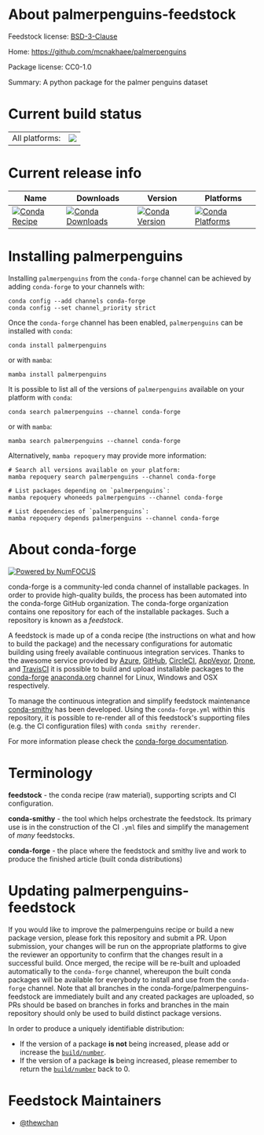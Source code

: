 About palmerpenguins-feedstock
==============================

Feedstock license: [BSD-3-Clause](https://github.com/conda-forge/palmerpenguins-feedstock/blob/main/LICENSE.txt)

Home: https://github.com/mcnakhaee/palmerpenguins

Package license: CC0-1.0

Summary: A python package for the palmer penguins dataset

Current build status
====================


<table><tr><td>All platforms:</td>
    <td>
      <a href="https://dev.azure.com/conda-forge/feedstock-builds/_build/latest?definitionId=23429&branchName=main">
        <img src="https://dev.azure.com/conda-forge/feedstock-builds/_apis/build/status/palmerpenguins-feedstock?branchName=main">
      </a>
    </td>
  </tr>
</table>

Current release info
====================

| Name | Downloads | Version | Platforms |
| --- | --- | --- | --- |
| [![Conda Recipe](https://img.shields.io/badge/recipe-palmerpenguins-green.svg)](https://anaconda.org/conda-forge/palmerpenguins) | [![Conda Downloads](https://img.shields.io/conda/dn/conda-forge/palmerpenguins.svg)](https://anaconda.org/conda-forge/palmerpenguins) | [![Conda Version](https://img.shields.io/conda/vn/conda-forge/palmerpenguins.svg)](https://anaconda.org/conda-forge/palmerpenguins) | [![Conda Platforms](https://img.shields.io/conda/pn/conda-forge/palmerpenguins.svg)](https://anaconda.org/conda-forge/palmerpenguins) |

Installing palmerpenguins
=========================

Installing `palmerpenguins` from the `conda-forge` channel can be achieved by adding `conda-forge` to your channels with:

```
conda config --add channels conda-forge
conda config --set channel_priority strict
```

Once the `conda-forge` channel has been enabled, `palmerpenguins` can be installed with `conda`:

```
conda install palmerpenguins
```

or with `mamba`:

```
mamba install palmerpenguins
```

It is possible to list all of the versions of `palmerpenguins` available on your platform with `conda`:

```
conda search palmerpenguins --channel conda-forge
```

or with `mamba`:

```
mamba search palmerpenguins --channel conda-forge
```

Alternatively, `mamba repoquery` may provide more information:

```
# Search all versions available on your platform:
mamba repoquery search palmerpenguins --channel conda-forge

# List packages depending on `palmerpenguins`:
mamba repoquery whoneeds palmerpenguins --channel conda-forge

# List dependencies of `palmerpenguins`:
mamba repoquery depends palmerpenguins --channel conda-forge
```


About conda-forge
=================

[![Powered by
NumFOCUS](https://img.shields.io/badge/powered%20by-NumFOCUS-orange.svg?style=flat&colorA=E1523D&colorB=007D8A)](https://numfocus.org)

conda-forge is a community-led conda channel of installable packages.
In order to provide high-quality builds, the process has been automated into the
conda-forge GitHub organization. The conda-forge organization contains one repository
for each of the installable packages. Such a repository is known as a *feedstock*.

A feedstock is made up of a conda recipe (the instructions on what and how to build
the package) and the necessary configurations for automatic building using freely
available continuous integration services. Thanks to the awesome service provided by
[Azure](https://azure.microsoft.com/en-us/services/devops/), [GitHub](https://github.com/),
[CircleCI](https://circleci.com/), [AppVeyor](https://www.appveyor.com/),
[Drone](https://cloud.drone.io/welcome), and [TravisCI](https://travis-ci.com/)
it is possible to build and upload installable packages to the
[conda-forge](https://anaconda.org/conda-forge) [anaconda.org](https://anaconda.org/)
channel for Linux, Windows and OSX respectively.

To manage the continuous integration and simplify feedstock maintenance
[conda-smithy](https://github.com/conda-forge/conda-smithy) has been developed.
Using the ``conda-forge.yml`` within this repository, it is possible to re-render all of
this feedstock's supporting files (e.g. the CI configuration files) with ``conda smithy rerender``.

For more information please check the [conda-forge documentation](https://conda-forge.org/docs/).

Terminology
===========

**feedstock** - the conda recipe (raw material), supporting scripts and CI configuration.

**conda-smithy** - the tool which helps orchestrate the feedstock.
                   Its primary use is in the construction of the CI ``.yml`` files
                   and simplify the management of *many* feedstocks.

**conda-forge** - the place where the feedstock and smithy live and work to
                  produce the finished article (built conda distributions)


Updating palmerpenguins-feedstock
=================================

If you would like to improve the palmerpenguins recipe or build a new
package version, please fork this repository and submit a PR. Upon submission,
your changes will be run on the appropriate platforms to give the reviewer an
opportunity to confirm that the changes result in a successful build. Once
merged, the recipe will be re-built and uploaded automatically to the
`conda-forge` channel, whereupon the built conda packages will be available for
everybody to install and use from the `conda-forge` channel.
Note that all branches in the conda-forge/palmerpenguins-feedstock are
immediately built and any created packages are uploaded, so PRs should be based
on branches in forks and branches in the main repository should only be used to
build distinct package versions.

In order to produce a uniquely identifiable distribution:
 * If the version of a package **is not** being increased, please add or increase
   the [``build/number``](https://docs.conda.io/projects/conda-build/en/latest/resources/define-metadata.html#build-number-and-string).
 * If the version of a package **is** being increased, please remember to return
   the [``build/number``](https://docs.conda.io/projects/conda-build/en/latest/resources/define-metadata.html#build-number-and-string)
   back to 0.

Feedstock Maintainers
=====================

* [@thewchan](https://github.com/thewchan/)

